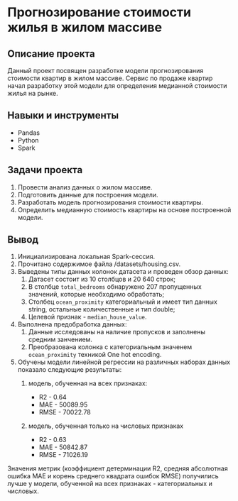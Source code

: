 # Прогнозирование стоимости жилья в жилом массиве

## Описание проекта
Данный проект посвящен разработке модели прогнозирования стоимости квартир в жилом массиве. Сервис по продаже квартир начал разработку этой модели для определения медианной стоимости жилья на рынке.

## Навыки и инструменты
- Pandas
- Python
- Spark

## Задачи проекта
1. Провести анализ данных о жилом массиве.
2. Подготовить данные для построения модели.
3. Разработать модель прогнозирования стоимости квартиры.
4. Определить медианную стоимость квартиры на основе построенной модели.

## Вывод
1. Инициализирована локальная Spark-сессия.
2. Прочитано содержимое файла /datasets/housing.csv.
3. Выведены типы данных колонок датасета и проведен обзор данных:
    1. Датасет состоит из 10 столбцов и 20 640 строк;
    2. В столбце `total_bedrooms` обнаружено 207 пропущенных значений, которые необходимо обработать;
    3. Столбец `ocean_proximity` категориальный и имеет тип данных string, остальные количественные и тип double;
    4. Целевой признак - `median_house_value`.
4. Выполнена предобработка данных:
    1. Данные исследованы на наличие пропусков и заполнены средним занчением.
    2. Преобразована колонка с категориальным значенем `ocean_proximity` техникой One hot encoding.
5.  Обучены модели линейной регрессии на различных наборах данных показало следующие результаты:
    1. модель, обученная на всех признаках:
        * R2 - 0.64
        * MAE - 50089.95
        * RMSE - 70022.78
    
    2. модель, обученная только на числовых признаках
        * R2 - 0.63
        * MAE - 50842.87
        * RMSE - 71026.19

Значения метрик (коэффициент детерминации R2, средняя абсолютная ошибка MAE и корень среднего квадрата ошибок RMSE) получились лучше у модели, обученной на всех признаках - категориальных и числовых.
